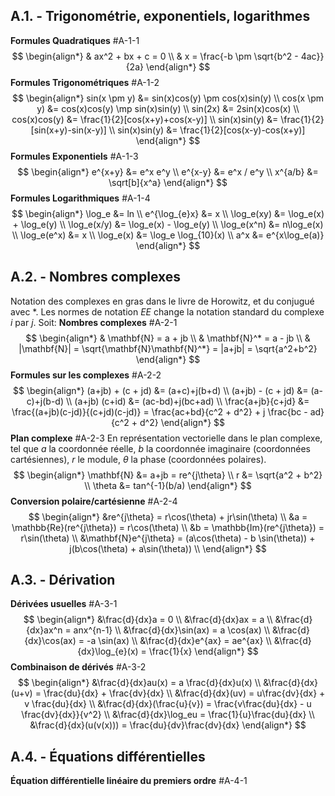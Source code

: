 ## A.1. - Trigonométrie, exponentiels, logarithmes
__Formules Quadratiques__ #A-1-1 
$$
\begin{align*}
& ax^2 + bx + c = 0 \\
& x = \frac{-b \pm \sqrt{b^2 - 4ac}}{2a}
\end{align*}
$$
__Formules Trigonométriques__ #A-1-2
$$
\begin{align*}
sin(x \pm y) &= sin(x)cos(y) \pm cos(x)sin(y) \\
cos(x \pm y) &= cos(x)cos(y) \mp sin(x)sin(y) \\
sin(2x) &= 2sin(x)cos(x) \\
cos(x)cos(y) &= \frac{1}{2}[cos(x+y)+cos(x-y)] \\
sin(x)sin(y) &= \frac{1}{2}[sin(x+y)-sin(x-y)] \\
sin(x)sin(y) &= \frac{1}{2}[cos(x-y)-cos(x+y)]
\end{align*}
$$
__Formules Exponentiels__ #A-1-3
$$
\begin{align*}
e^{x+y} &= e^x e^y \\
e^{x-y} &= e^x / e^y \\
x^{a/b} &= \sqrt[b]{x^a}
\end{align*}
$$
__Formules Logarithmiques__ #A-1-4
$$
\begin{align*}
\log_e &= ln \\
e^{\log_{e}x} &= x \\
\log_e(xy) &= \log_e(x) + \log_e(y) \\
\log_e(x/y) &= \log_e(x) - \log_e(y) \\
\log_e(x^n) &= n\log_e(x) \\
\log_e(e^x) &= x \\
\log_e(x) &= \log_e \log_{10}(x) \\
a^x &= e^{x\log_e(a)}
\end{align*}
$$
## A.2. - Nombres complexes
Notation des complexes en gras dans le livre de Horowitz, et du conjugué avec $*$.
Les normes de notation $EE$ change la notation standard du complexe $i$ par $j$.
Soit:
__Nombres complexes__ #A-2-1
$$
\begin{align*}
& \mathbf{N} = a + jb \\
& \mathbf{N}^* = a - jb \\
& |\mathbf{N}| = \sqrt{\mathbf{N}\mathbf{N}^*} = |a+jb| = \sqrt{a^2+b^2}
\end{align*}
$$
__Formules sur les complexes__ #A-2-2
$$
\begin{align*}
(a+jb) + (c + jd) &= (a+c)+j(b+d) \\
(a+jb) - (c + jd) &= (a-c)+j(b-d) \\
(a+jb) (c+id) &= (ac-bd)+j(bc+ad) \\
\frac{a+jb}{c+jd} &= \frac{(a+jb)(c-jd)}{(c+jd)(c-jd)} = \frac{ac+bd}{c^2 + d^2} + j \frac{bc - ad}{c^2 + d^2} 
\end{align*}
$$
__Plan complexe__ #A-2-3
En représentation vectorielle dans le plan complexe, tel que $a$ la coordonnée réelle, $b$ la coordonnée imaginaire (coordonnées cartésiennes), $r$ le module, $\theta$ la phase (coordonnées polaires).
$$
\begin{align*}
\mathbf{N} &= a+jb = re^{j\theta} \\
r &= \sqrt{a^2 + b^2} \\
\theta &= tan^{-1}(b/a) 
\end{align*}
$$
__Conversion polaire/cartésienne__ #A-2-4
$$
\begin{align*}
&re^{j\theta} = r\cos(\theta) + jr\sin(\theta) \\
&a = \mathbb{Re}(re^{j\theta}) = r\cos(\theta) \\
&b = \mathbb{Im}(re^{j\theta}) = r\sin(\theta) \\
&\mathbf{N}e^{j\theta} = (a\cos(\theta) - b \sin(\theta)) + j(b\cos(\theta) + a\sin(\theta)) \\
\end{align*}
$$
## A.3. - Dérivation
__Dérivées usuelles__ #A-3-1
$$
\begin{align*}
&\frac{d}{dx}a = 0 \\
&\frac{d}{dx}ax = a \\
&\frac{d}{dx}ax^n = anx^{n-1} \\
&\frac{d}{dx}\sin(ax) = a \cos(ax) \\
&\frac{d}{dx}\cos(ax) = -a \sin(ax) \\
&\frac{d}{dx}e^{ax} = ae^{ax} \\
&\frac{d}{dx}\log_{e}(x) = \frac{1}{x}
\end{align*}
$$
__Combinaison de dérivés__ #A-3-2
$$
\begin{align*}
&\frac{d}{dx}au(x) = a \frac{d}{dx}u(x) \\
&\frac{d}{dx}(u+v) = \frac{du}{dx} + \frac{dv}{dx} \\
&\frac{d}{dx}(uv) = u\frac{dv}{dx} + v \frac{du}{dx} \\
&\frac{d}{dx}(\frac{u}{v}) = \frac{v\frac{du}{dx} - u \frac{dv}{dx}}{v^2} \\
&\frac{d}{dx}\log_eu = \frac{1}{u}\frac{du}{dx} \\
&\frac{d}{dx}(u(v(x))) = \frac{du}{dv}\frac{dv}{dx}
\end{align*}
$$
## A.4. - Équations différentielles
__Équation différentielle linéaire du premiers ordre__ #A-4-1
